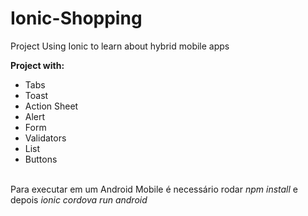 # Ionic-Shopping
Project Using Ionic to learn about hybrid mobile apps

<p><b>Project with: </b>

<ul>
  <li>Tabs</li>
  <li>Toast</li>
  <li>Action Sheet</li>
  <li>Alert</li>
  <li>Form</li>
  <li>Validators</li>
  <li>List</li>
  <li>Buttons</li>
</ul>

<br>Para executar em um Android Mobile é necessário rodar  <i>npm install </i> e depois <i>ionic cordova run android</i>
